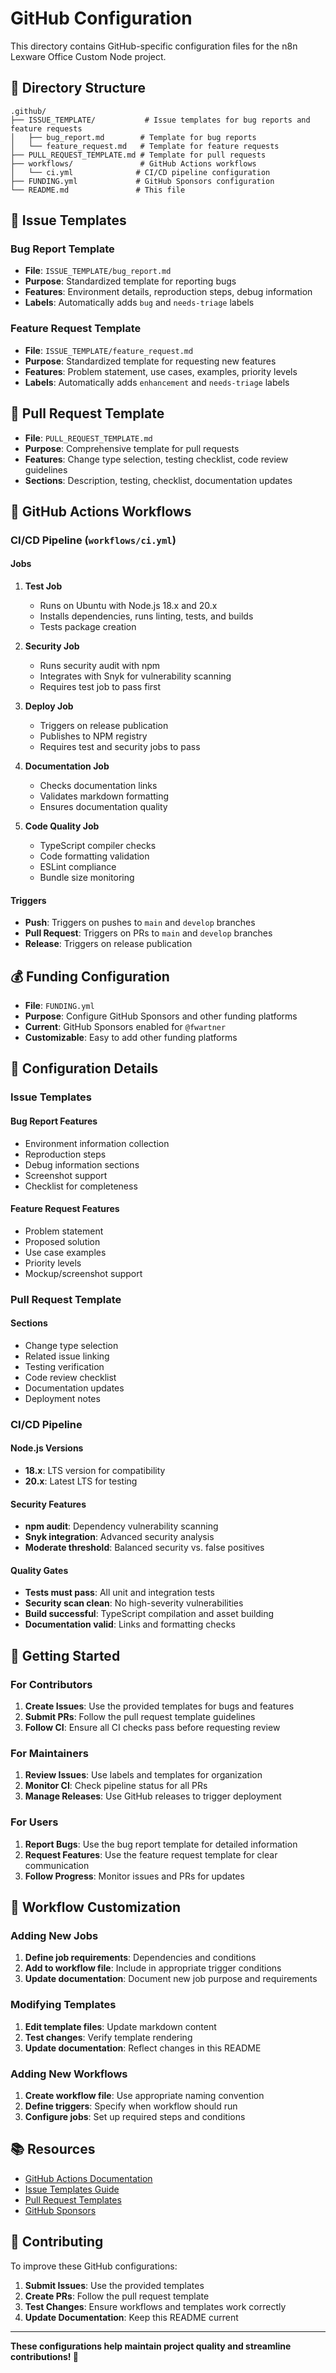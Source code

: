 # GitHub Configuration

This directory contains GitHub-specific configuration files for the n8n Lexware Office Custom Node project.

## 📁 Directory Structure

```
.github/
├── ISSUE_TEMPLATE/           # Issue templates for bug reports and feature requests
│   ├── bug_report.md        # Template for bug reports
│   └── feature_request.md   # Template for feature requests
├── PULL_REQUEST_TEMPLATE.md # Template for pull requests
├── workflows/               # GitHub Actions workflows
│   └── ci.yml              # CI/CD pipeline configuration
├── FUNDING.yml             # GitHub Sponsors configuration
└── README.md               # This file
```

## 🐛 Issue Templates

### Bug Report Template
- **File**: `ISSUE_TEMPLATE/bug_report.md`
- **Purpose**: Standardized template for reporting bugs
- **Features**: Environment details, reproduction steps, debug information
- **Labels**: Automatically adds `bug` and `needs-triage` labels

### Feature Request Template
- **File**: `ISSUE_TEMPLATE/feature_request.md`
- **Purpose**: Standardized template for requesting new features
- **Features**: Problem statement, use cases, examples, priority levels
- **Labels**: Automatically adds `enhancement` and `needs-triage` labels

## 🔄 Pull Request Template

- **File**: `PULL_REQUEST_TEMPLATE.md`
- **Purpose**: Comprehensive template for pull requests
- **Features**: Change type selection, testing checklist, code review guidelines
- **Sections**: Description, testing, checklist, documentation updates

## 🚀 GitHub Actions Workflows

### CI/CD Pipeline (`workflows/ci.yml`)

#### Jobs

1. **Test Job**
   - Runs on Ubuntu with Node.js 18.x and 20.x
   - Installs dependencies, runs linting, tests, and builds
   - Tests package creation

2. **Security Job**
   - Runs security audit with npm
   - Integrates with Snyk for vulnerability scanning
   - Requires test job to pass first

3. **Deploy Job**
   - Triggers on release publication
   - Publishes to NPM registry
   - Requires test and security jobs to pass

4. **Documentation Job**
   - Checks documentation links
   - Validates markdown formatting
   - Ensures documentation quality

5. **Code Quality Job**
   - TypeScript compiler checks
   - Code formatting validation
   - ESLint compliance
   - Bundle size monitoring

#### Triggers

- **Push**: Triggers on pushes to `main` and `develop` branches
- **Pull Request**: Triggers on PRs to `main` and `develop` branches
- **Release**: Triggers on release publication

## 💰 Funding Configuration

- **File**: `FUNDING.yml`
- **Purpose**: Configure GitHub Sponsors and other funding platforms
- **Current**: GitHub Sponsors enabled for `@fwartner`
- **Customizable**: Easy to add other funding platforms

## 🔧 Configuration Details

### Issue Templates

#### Bug Report Features
- Environment information collection
- Reproduction steps
- Debug information sections
- Screenshot support
- Checklist for completeness

#### Feature Request Features
- Problem statement
- Proposed solution
- Use case examples
- Priority levels
- Mockup/screenshot support

### Pull Request Template

#### Sections
- Change type selection
- Related issue linking
- Testing verification
- Code review checklist
- Documentation updates
- Deployment notes

### CI/CD Pipeline

#### Node.js Versions
- **18.x**: LTS version for compatibility
- **20.x**: Latest LTS for testing

#### Security Features
- **npm audit**: Dependency vulnerability scanning
- **Snyk integration**: Advanced security analysis
- **Moderate threshold**: Balanced security vs. false positives

#### Quality Gates
- **Tests must pass**: All unit and integration tests
- **Security scan clean**: No high-severity vulnerabilities
- **Build successful**: TypeScript compilation and asset building
- **Documentation valid**: Links and formatting checks

## 🚀 Getting Started

### For Contributors

1. **Create Issues**: Use the provided templates for bugs and features
2. **Submit PRs**: Follow the pull request template guidelines
3. **Follow CI**: Ensure all CI checks pass before requesting review

### For Maintainers

1. **Review Issues**: Use labels and templates for organization
2. **Monitor CI**: Check pipeline status for all PRs
3. **Manage Releases**: Use GitHub releases to trigger deployment

### For Users

1. **Report Bugs**: Use the bug report template for detailed information
2. **Request Features**: Use the feature request template for clear communication
3. **Follow Progress**: Monitor issues and PRs for updates

## 🔄 Workflow Customization

### Adding New Jobs

1. **Define job requirements**: Dependencies and conditions
2. **Add to workflow file**: Include in appropriate trigger conditions
3. **Update documentation**: Document new job purpose and requirements

### Modifying Templates

1. **Edit template files**: Update markdown content
2. **Test changes**: Verify template rendering
3. **Update documentation**: Reflect changes in this README

### Adding New Workflows

1. **Create workflow file**: Use appropriate naming convention
2. **Define triggers**: Specify when workflow should run
3. **Configure jobs**: Set up required steps and conditions

## 📚 Resources

- [GitHub Actions Documentation](https://docs.github.com/en/actions)
- [Issue Templates Guide](https://docs.github.com/en/communities/using-templates-to-encourage-useful-issues-and-pull-requests)
- [Pull Request Templates](https://docs.github.com/en/communities/using-templates-to-encourage-useful-issues-and-pull-requests/creating-a-pull-request-template-for-your-repository)
- [GitHub Sponsors](https://docs.github.com/en/sponsors)

## 🤝 Contributing

To improve these GitHub configurations:

1. **Submit Issues**: Use the provided templates
2. **Create PRs**: Follow the pull request template
3. **Test Changes**: Ensure workflows and templates work correctly
4. **Update Documentation**: Keep this README current

---

**These configurations help maintain project quality and streamline contributions! 🎉**
